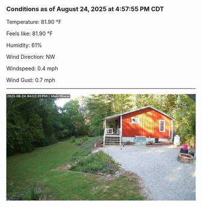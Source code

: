 ### Conditions as of August 24, 2025 at 4:57:55 PM CDT 

Temperature: 81.90 &deg;F

Feels like: 81.90 &deg;F

Humidity: 61%

Wind Direction: NW

Windspeed: 0.4 mph

Wind Gust: 0.7 mph

---

<img src="./images/latest.jpeg"/>

